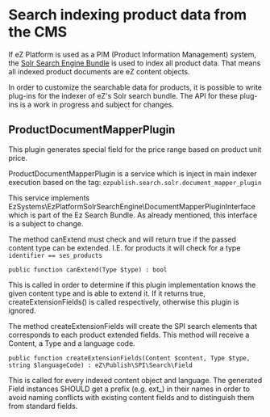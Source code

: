 # Search indexing product data from the CMS

If eZ Platform is used as a PIM (Product Information Management) system, the [Solr Search Engine Bundle](https://doc.ez.no/display/EZP/Solr+Search+Engine+Bundle) is used to index all product data. That means all indexed product documents are eZ content objects.

In order to customize the searchable data for products, it is possible to write plug-ins for the indexer of eZ's Solr search bundle. The API for these plug-ins is a work in progress and subject for changes.

## ProductDocumentMapperPlugin

This plugin generates special field for  the price range based on product unit price.

ProductDocumentMapperPlugin is a service which is inject in main indexer execution based on the tag: `ezpublish.search.solr.document_mapper_plugin`

This service implements EzSystems\\EzPlatformSolrSearchEngine\\DocumentMapperPluginInterface which is part of the Ez Search Bundle. As already mentioned, this interface is a subject to change.

The method canExtend must check and will return true if the passed content type can be extended. I.E. for products it will check for a type `identifier == ses_products`

`public function canExtend(Type $type) : bool`

This is called in order to determine if this plugin implementation knows the given content type and is able to extend it.
If it returns true, createExtensionFields() is called respectively, otherwise this plugin is ignored.

The method createExtensionFields will create the SPI search elements that corresponds to each product extended fields. This method will receive a Content, a Type and a language code.

`public function createExtensionFields(Content $content, Type $type, string $languageCode) : eZ\Publish\SPI\Search\Field`

This is called for every indexed content object and language.
The generated Field instances SHOULD get a prefix (e.g. ext_) in their names in order to avoid naming conflicts with existing content fields and to distinguish them from standard fields.
